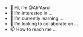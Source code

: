- 👋 Hi, I’m @AtifAsrul
- 👀 I’m interested in ...
- 🌱 I’m currently learning ...
- 💞️ I’m looking to collaborate on ...
- 📫 How to reach me ...

<!---
AtifAsrul/AtifAsrul is a ✨ special ✨ repository because its `README.md` (this file) appears on your GitHub profile.
You can click the Preview link to take a look at your changes.
--->
